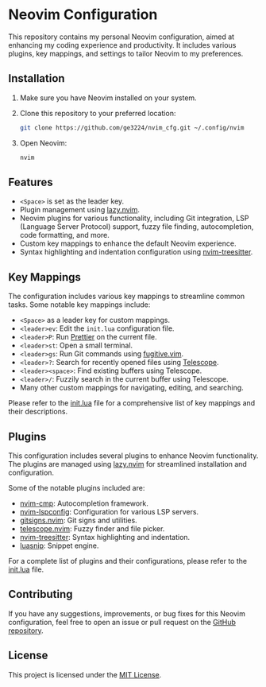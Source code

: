 # Neovim Configuration

This repository contains my personal Neovim configuration, aimed at enhancing
my coding experience and productivity. It includes various plugins, key
mappings, and settings to tailor Neovim to my preferences.

## Installation

1. Make sure you have Neovim installed on your system.
2. Clone this repository to your preferred location:

   ```bash
   git clone https://github.com/ge3224/nvim_cfg.git ~/.config/nvim
   ```

3. Open Neovim:

   ```bash
   nvim
   ```

## Features

- `<Space>` is set as the leader key.
- Plugin management using [lazy.nvim](https://github.com/folke/lazy.nvim).
- Neovim plugins for various functionality, including Git integration, LSP (Language Server Protocol) support, fuzzy file finding, autocompletion, code formatting, and more.
- Custom key mappings to enhance the default Neovim experience.
- Syntax highlighting and indentation configuration using [nvim-treesitter](https://github.com/nvim-treesitter/nvim-treesitter).

## Key Mappings

The configuration includes various key mappings to streamline common tasks. Some notable key mappings include:

- `<Space>` as a leader key for custom mappings.
- `<leader>ev`: Edit the `init.lua` configuration file.
- `<leader>P`: Run [Prettier](https://prettier.io/) on the current file.
- `<leader>st`: Open a small terminal.
- `<leader>gs`: Run Git commands using [fugitive.vim](https://github.com/tpope/vim-fugitive).
- `<leader>?`: Search for recently opened files using [Telescope](https://github.com/nvim-telescope/telescope.nvim).
- `<leader><space>`: Find existing buffers using Telescope.
- `<leader>/`: Fuzzily search in the current buffer using Telescope.
- Many other custom mappings for navigating, editing, and searching.

Please refer to the [init.lua](init.lua) file for a comprehensive list of key mappings and their descriptions.

## Plugins

This configuration includes several plugins to enhance Neovim functionality. The plugins are managed using [lazy.nvim](https://github.com/folke/lazy.nvim) for streamlined installation and configuration.

Some of the notable plugins included are:

- [nvim-cmp](https://github.com/hrsh7th/nvim-cmp): Autocompletion framework.
- [nvim-lspconfig](https://github.com/neovim/nvim-lspconfig): Configuration for various LSP servers.
- [gitsigns.nvim](https://github.com/lewis6991/gitsigns.nvim): Git signs and utilities.
- [telescope.nvim](https://github.com/nvim-telescope/telescope.nvim): Fuzzy finder and file picker.
- [nvim-treesitter](https://github.com/nvim-treesitter/nvim-treesitter): Syntax highlighting and indentation.
- [luasnip](https://github.com/L3MON4D3/LuaSnip): Snippet engine.

For a complete list of plugins and their configurations, please refer to the [init.lua](init.lua) file.

## Contributing

If you have any suggestions, improvements, or bug fixes for this Neovim configuration, feel free to open an issue or pull request on the [GitHub repository](https://github.com/ge3224/nvim_cfg).

## License

This project is licensed under the [MIT License](LICENSE).
